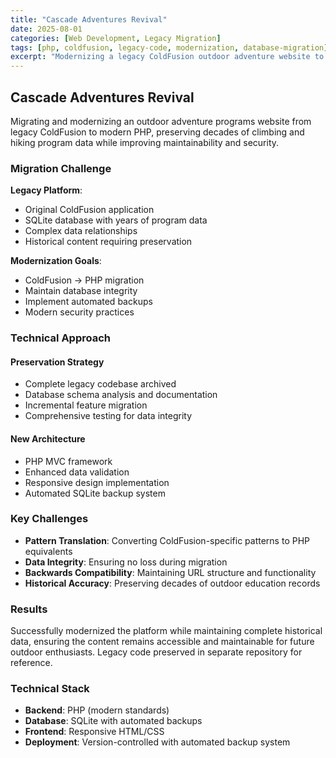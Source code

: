```yaml
---
title: "Cascade Adventures Revival"
date: 2025-08-01
categories: [Web Development, Legacy Migration]
tags: [php, coldfusion, legacy-code, modernization, database-migration]
excerpt: "Modernizing a legacy ColdFusion outdoor adventure website to PHP while preserving decades of data"
---
```


## Cascade Adventures Revival

Migrating and modernizing an outdoor adventure programs website from legacy ColdFusion to modern PHP, preserving decades of climbing and hiking program data while improving maintainability and security.

### Migration Challenge

**Legacy Platform**:
- Original ColdFusion application
- SQLite database with years of program data
- Complex data relationships
- Historical content requiring preservation

**Modernization Goals**:
- ColdFusion → PHP migration
- Maintain database integrity
- Implement automated backups
- Modern security practices

### Technical Approach

#### Preservation Strategy
- Complete legacy codebase archived
- Database schema analysis and documentation
- Incremental feature migration
- Comprehensive testing for data integrity

#### New Architecture
- PHP MVC framework
- Enhanced data validation
- Responsive design implementation
- Automated SQLite backup system

### Key Challenges

- **Pattern Translation**: Converting ColdFusion-specific patterns to PHP equivalents
- **Data Integrity**: Ensuring no loss during migration
- **Backwards Compatibility**: Maintaining URL structure and functionality
- **Historical Accuracy**: Preserving decades of outdoor education records

### Results

Successfully modernized the platform while maintaining complete historical data, ensuring the content remains accessible and maintainable for future outdoor enthusiasts. Legacy code preserved in separate repository for reference.

### Technical Stack

- **Backend**: PHP (modern standards)
- **Database**: SQLite with automated backups
- **Frontend**: Responsive HTML/CSS
- **Deployment**: Version-controlled with automated backup system
